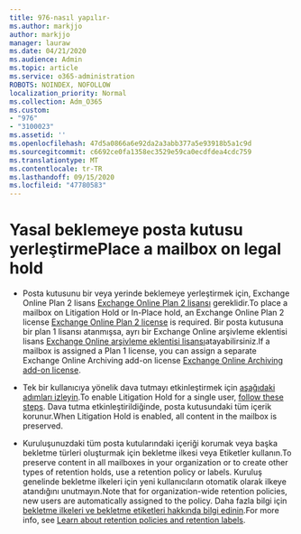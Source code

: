 ```yaml
---
title: 976-nasıl yapılır-
ms.author: markjjo
author: markjjo
manager: lauraw
ms.date: 04/21/2020
ms.audience: Admin
ms.topic: article
ms.service: o365-administration
ROBOTS: NOINDEX, NOFOLLOW
localization_priority: Normal
ms.collection: Adm_O365
ms.custom:
- "976"
- "3100023"
ms.assetid: ''
ms.openlocfilehash: 47d5a0866a6e92da2a3abb377a5e93918b5a1c9d
ms.sourcegitcommit: c6692ce0fa1358ec3529e59ca0ecdfdea4cdc759
ms.translationtype: MT
ms.contentlocale: tr-TR
ms.lasthandoff: 09/15/2020
ms.locfileid: "47780583"
---
```

# <a name="place-a-mailbox-on-legal-hold"></a><span data-ttu-id="7bdf4-102">Yasal beklemeye posta kutusu yerleştirme</span><span class="sxs-lookup"><span data-stu-id="7bdf4-102">Place a mailbox on legal hold</span></span>

- <span data-ttu-id="7bdf4-103">Posta kutusunu bir veya yerinde beklemeye yerleştirmek için, Exchange Online Plan 2 lisans [Exchange Online Plan 2 lisansı](https://docs.microsoft.com/office365/servicedescriptions/office-365-platform-service-description/office-365-plan-options) gereklidir.</span><span class="sxs-lookup"><span data-stu-id="7bdf4-103">To place a mailbox on Litigation Hold or In-Place hold, an Exchange Online Plan 2 license [Exchange Online Plan 2 license](https://docs.microsoft.com/office365/servicedescriptions/office-365-platform-service-description/office-365-plan-options) is required.</span></span> <span data-ttu-id="7bdf4-104">Bir posta kutusuna bir plan 1 lisansı atanmışsa, ayrı bir Exchange Online arşivleme eklentisi lisans [Exchange Online arşivleme eklentisi lisansı](https://docs.microsoft.com/office365/servicedescriptions/exchange-online-archiving-service-description)atayabilirsiniz.</span><span class="sxs-lookup"><span data-stu-id="7bdf4-104">If a mailbox is assigned a Plan 1 license, you can assign a separate Exchange Online Archiving add-on license [Exchange Online Archiving add-on license](https://docs.microsoft.com/office365/servicedescriptions/exchange-online-archiving-service-description).</span></span>

- <span data-ttu-id="7bdf4-105">Tek bir kullanıcıya yönelik dava tutmayı etkinleştirmek için [aşağıdaki adımları izleyin](https://docs.microsoft.com/microsoft-365/compliance/create-a-litigation-hold).</span><span class="sxs-lookup"><span data-stu-id="7bdf4-105">To enable Litigation Hold for a single user, [follow these steps](https://docs.microsoft.com/microsoft-365/compliance/create-a-litigation-hold).</span></span> <span data-ttu-id="7bdf4-106">Dava tutma etkinleştirildiğinde, posta kutusundaki tüm içerik korunur.</span><span class="sxs-lookup"><span data-stu-id="7bdf4-106">When Litigation Hold is enabled, all content in the mailbox is preserved.</span></span>

- <span data-ttu-id="7bdf4-107">Kuruluşunuzdaki tüm posta kutularındaki içeriği korumak veya başka bekletme türleri oluşturmak için bekletme ilkesi veya Etiketler kullanın.</span><span class="sxs-lookup"><span data-stu-id="7bdf4-107">To preserve content in all mailboxes in your organization or to create other types of retention holds, use a retention policy or labels.</span></span> <span data-ttu-id="7bdf4-108">Kuruluş genelinde bekletme ilkeleri için yeni kullanıcıların otomatik olarak ilkeye atandığını unutmayın.</span><span class="sxs-lookup"><span data-stu-id="7bdf4-108">Note that for organization-wide retention policies, new users are automatically assigned to the policy.</span></span> <span data-ttu-id="7bdf4-109">Daha fazla bilgi için [bekletme ilkeleri ve bekletme etiketleri hakkında bilgi edinin](https://docs.microsoft.com/microsoft-365/compliance/retention-policies#applying-a-retention-policy-to-an-entire-organization-or-specific-locations).</span><span class="sxs-lookup"><span data-stu-id="7bdf4-109">For more info, see [Learn about retention policies and retention labels](https://docs.microsoft.com/microsoft-365/compliance/retention-policies#applying-a-retention-policy-to-an-entire-organization-or-specific-locations).</span></span> 

